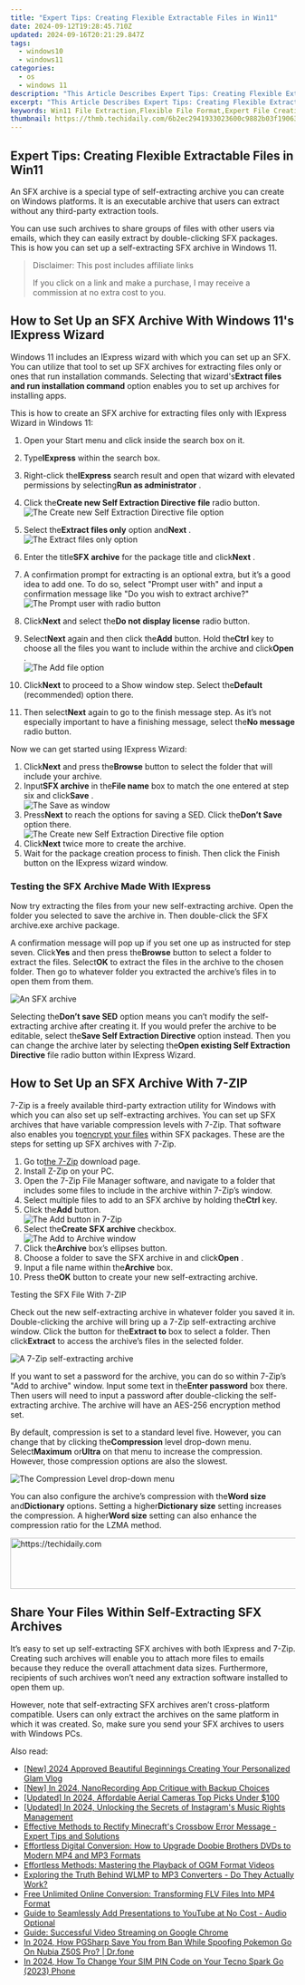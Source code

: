 ```yaml
---
title: "Expert Tips: Creating Flexible Extractable Files in Win11"
date: 2024-09-12T19:28:45.710Z
updated: 2024-09-16T20:21:29.847Z
tags:
  - windows10
  - windows11
categories:
  - os
  - windows 11
description: "This Article Describes Expert Tips: Creating Flexible Extractable Files in Win11"
excerpt: "This Article Describes Expert Tips: Creating Flexible Extractable Files in Win11"
keywords: Win11 File Extraction,Flexible File Format,Expert File Creation,Win11 Data Portability,Extractable File Tips,Optimized File Storage,Win11 File Management
thumbnail: https://thmb.techidaily.com/6b2ec2941933023600c9882b03f190635c85fa9ba36f059f6adc757c4d4da9ce.jpg
---
```


## Expert Tips: Creating Flexible Extractable Files in Win11

 An SFX archive is a special type of self-extracting archive you can create on Windows platforms. It is an executable archive that users can extract without any third-party extraction tools.

 You can use such archives to share groups of files with other users via emails, which they can easily extract by double-clicking SFX packages. This is how you can set up a self-extracting SFX archive in Windows 11.

>  Disclaimer: This post includes affiliate links
>
>  If you click on a link and make a purchase, I may receive a commission at no extra cost to you.
>

## How to Set Up an SFX Archive With Windows 11's IExpress Wizard

 Windows 11 includes an IExpress wizard with which you can set up an SFX. You can utilize that tool to set up SFX archives for extracting files only or ones that run installation commands. Selecting that wizard's**Extract files and run installation command** option enables you to set up archives for installing apps.

 This is how to create an SFX archive for extracting files only with IExpress Wizard in Windows 11:

1. Open your Start menu and click inside the search box on it.
2. Type**IExpress** within the search box.
3. Right-click the**IExpress** search result and open that wizard with elevated permissions by selecting**Run as administrator** .
4. Click the**Create new Self Extraction Directive** **file** radio button.  
![The Create new Self Extraction Directive file option](https://static1.makeuseofimages.com/wordpress/wp-content/uploads/2023/04/create-self-extracting-option.jpg)
5. Select the**Extract files only** option and**Next** .  
![The Extract files only option](https://static1.makeuseofimages.com/wordpress/wp-content/uploads/2023/04/extract-files-only.jpg)

1. Enter the title**SFX archive** for the package title and click**Next** .
2. A confirmation prompt for extracting is an optional extra, but it’s a good idea to add one. To do so, select "Prompt user with" and input a confirmation message like "Do you wish to extract archive?"  
![The Prompt user with radio button](https://static1.makeuseofimages.com/wordpress/wp-content/uploads/2023/04/prompt-user-with-radio-button.jpg)
3. Click**Next** and select the**Do not display license** radio button.
4. Select**Next** again and then click the**Add** button. Hold the**Ctrl** key to choose all the files you want to include within the archive and click**Open** .  
![The Add file option](https://static1.makeuseofimages.com/wordpress/wp-content/uploads/2023/04/extract-package-option.jpg)
5. Click**Next** to proceed to a Show window step. Select the**Default** (recommended) option there.
6. Then select**Next** again to go to the finish message step. As it’s not especially important to have a finishing message, select the**No message** radio button.

Now we can get started using IExpress Wizard:

1. Click**Next** and press the**Browse** button to select the folder that will include your archive.
2. Input**SFX archive** in the**File name** box to match the one entered at step six and click**Save** .  
![The Save as window](https://static1.makeuseofimages.com/wordpress/wp-content/uploads/2023/04/save-as-window.jpg)
3. Press**Next** to reach the options for saving a SED. Click the**Don’t Save** option there.  
![The Create new Self Extraction Directive file option](https://static1.makeuseofimages.com/wordpress/wp-content/uploads/2023/04/create-new-self-extracting-archive-option.jpg)
4. Click**Next** twice more to create the archive.
5. Wait for the package creation process to finish. Then click the Finish button on the IExpress wizard window.

### Testing the SFX Archive Made With IExpress

 Now try extracting the files from your new self-extracting archive. Open the folder you selected to save the archive in. Then double-click the SFX archive.exe archive package.

 A confirmation message will pop up if you set one up as instructed for step seven. Click**Yes** and then press the**Browse** button to select a folder to extract the files. Select**OK** to extract the files in the archive to the chosen folder. Then go to whatever folder you extracted the archive’s files in to open them from them.

![An SFX archive](https://static1.makeuseofimages.com/wordpress/wp-content/uploads/2023/04/sfx-archive-prompt.jpg)

 Selecting the**Don’t save SED** option means you can’t modify the self-extracting archive after creating it. If you would prefer the archive to be editable, select the**Save Self Extraction Directive** option instead. Then you can change the archive later by selecting the**Open existing Self Extraction Directive** file radio button within IExpress Wizard.

## How to Set Up an SFX Archive With 7-ZIP

 7-Zip is a freely available third-party extraction utility for Windows with which you can also set up self-extracting archives. You can set up SFX archives that have variable compression levels with 7-Zip. That software also enables you to[encrypt your files](https://www.makeuseof.com/windows-encrypt-files-folders/) within SFX packages. These are the steps for setting up SFX archives with 7-Zip.

1. Go to[the 7-Zip](https://www.7-zip.org/download.html) download page.
2. Install Z-Zip on your PC.
3. Open the 7-Zip File Manager software, and navigate to a folder that includes some files to include in the archive within 7-Zip’s window.
4. Select multiple files to add to an SFX archive by holding the**Ctrl** key.
5. Click the**Add** button.  
![The Add button in 7-Zip](https://static1.makeuseofimages.com/wordpress/wp-content/uploads/2023/04/7-zip-file-manager-window.jpg)
6. Select the**Create SFX archive** checkbox.  
![The Add to Archive window](https://static1.makeuseofimages.com/wordpress/wp-content/uploads/2023/04/add-to-archive-window.jpg)
7. Click the**Archive** box’s ellipses button.
8. Choose a folder to save the SFX archive in and click**Open** .
9. Input a file name within the**Archive** box.
10. Press the**OK** button to create your new self-extracting archive.

Testing the SFX File With 7-ZIP

 Check out the new self-extracting archive in whatever folder you saved it in. Double-clicking the archive will bring up a 7-Zip self-extracting archive window. Click the button for the**Extract to** box to select a folder. Then click**Extract** to access the archive’s files in the selected folder.

![A 7-Zip self-extracting archive](https://static1.makeuseofimages.com/wordpress/wp-content/uploads/2023/04/7-zip-archive.jpg)

 If you want to set a password for the archive, you can do so within 7-Zip’s "Add to archive" window. Input some text in the**Enter password** box there. Then users will need to input a password after double-clicking the self-extracting archive. The archive will have an AES-256 encryption method set.

 By default, compression is set to a standard level five. However, you can change that by clicking the**Compression** level drop-down menu. Select**Maximum** or**Ultra** on that menu to increase the compression. However, those compression options are also the slowest.

![The Compression Level drop-down menu](https://static1.makeuseofimages.com/wordpress/wp-content/uploads/2023/04/compression-level-options.jpg)

 You can also configure the archive’s compression with the**Word size** and**Dictionary** options. Setting a higher**Dictionary size** setting increases the compression. A higher**Word size** setting can also enhance the compression ratio for the LZMA method.

<!-- affiliate ads begin -->
<a href="https://aligracehair.sjv.io/c/5597632/2115951/19272" target="_top" id="2115951">
  <img src="//a.impactradius-go.com/display-ad/19272-2115951" border="0" alt="https://techidaily.com" width="728" height="90"/>
</a>
<img height="0" width="0" src="https://aligracehair.sjv.io/i/5597632/2115951/19272" style="position:absolute;visibility:hidden;" border="0" />
<!-- affiliate ads end -->

## Share Your Files Within Self-Extracting SFX Archives

 It’s easy to set up self-extracting SFX archives with both IExpress and 7-Zip. Creating such archives will enable you to attach more files to emails because they reduce the overall attachment data sizes. Furthermore, recipients of such archives won’t need any extraction software installed to open them up.

 However, note that self-extracting SFX archives aren’t cross-platform compatible. Users can only extract the archives on the same platform in which it was created. So, make sure you send your SFX archives to users with Windows PCs.

<ins class="adsbygoogle"
     style="display:block"
     data-ad-format="autorelaxed"
     data-ad-client="ca-pub-7571918770474297"
     data-ad-slot="1223367746"></ins>

<ins class="adsbygoogle"
     style="display:block"
     data-ad-client="ca-pub-7571918770474297"
     data-ad-slot="8358498916"
     data-ad-format="auto"
     data-full-width-responsive="true"></ins>

<span class="atpl-alsoreadstyle">Also read:</span>
<div><ul>
<li><a href="https://facebook-record-videos.techidaily.com/new-2024-approved-beautiful-beginnings-creating-your-personalized-glam-vlog/"><u>[New] 2024 Approved Beautiful Beginnings Creating Your Personalized Glam Vlog</u></a></li>
<li><a href="https://on-screen-recording.techidaily.com/new-in-2024-nanorecording-app-critique-with-backup-choices/"><u>[New] In 2024, NanoRecording App Critique with Backup Choices</u></a></li>
<li><a href="https://fox-glue.techidaily.com/updated-in-2024-affordable-aerial-cameras-top-picks-under-100/"><u>[Updated] In 2024, Affordable Aerial Cameras Top Picks Under $100</u></a></li>
<li><a href="https://fox-info.techidaily.com/updated-in-2024-unlocking-the-secrets-of-instagrams-music-rights-management/"><u>[Updated] In 2024, Unlocking the Secrets of Instagram's Music Rights Management</u></a></li>
<li><a href="https://win-blog.techidaily.com/effective-methods-to-rectify-minecrafts-crossbow-error-message-expert-tips-and-solutions/"><u>Effective Methods to Rectify Minecraft's Crossbow Error Message - Expert Tips and Solutions</u></a></li>
<li><a href="https://win11.techidaily.com/effortless-digital-conversion-how-to-upgrade-doobie-brothers-dvds-to-modern-mp4-and-mp3-formats/"><u>Effortless Digital Conversion: How to Upgrade Doobie Brothers DVDs to Modern MP4 and MP3 Formats</u></a></li>
<li><a href="https://win11.techidaily.com/effortless-methods-mastering-the-playback-of-ogm-format-videos/"><u>Effortless Methods: Mastering the Playback of OGM Format Videos</u></a></li>
<li><a href="https://win11.techidaily.com/exploring-the-truth-behind-wlmp-to-mp3-converters-do-they-actually-work/"><u>Exploring the Truth Behind WLMP to MP3 Converters - Do They Actually Work?</u></a></li>
<li><a href="https://win11.techidaily.com/free-unlimited-online-conversion-transforming-flv-files-into-mp4-format/"><u>Free Unlimited Online Conversion: Transforming FLV Files Into MP4 Format</u></a></li>
<li><a href="https://win11.techidaily.com/guide-to-seamlessly-add-presentations-to-youtube-at-no-cost-audio-optional/"><u>Guide to Seamlessly Add Presentations to YouTube at No Cost - Audio Optional</u></a></li>
<li><a href="https://win11.techidaily.com/guide-successful-video-streaming-on-google-chrome/"><u>Guide: Successful Video Streaming on Google Chrome</u></a></li>
<li><a href="https://pokemon-go-android.techidaily.com/in-2024-how-pgsharp-save-you-from-ban-while-spoofing-pokemon-go-on-nubia-z50s-pro-drfone-by-drfone-virtual-android/"><u>In 2024, How PGSharp Save You from Ban While Spoofing Pokemon Go On Nubia Z50S Pro? | Dr.fone</u></a></li>
<li><a href="https://sim-unlock.techidaily.com/in-2024-how-to-change-your-sim-pin-code-on-your-tecno-spark-go-2023-phone-by-drfone-android/"><u>In 2024, How To Change Your SIM PIN Code on Your Tecno Spark Go (2023) Phone</u></a></li>
</ul></div>

